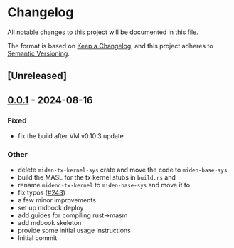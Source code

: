 # Changelog
All notable changes to this project will be documented in this file.

The format is based on [Keep a Changelog](https://keepachangelog.com/en/1.0.0/),
and this project adheres to [Semantic Versioning](https://semver.org/spec/v2.0.0.html).

## [Unreleased]

## [0.0.1](https://github.com/0xPolygonMiden/compiler/compare/miden-base-sys-v0.0.0...miden-base-sys-v0.0.1) - 2024-08-16

### Fixed
- fix the build after VM v0.10.3 update

### Other
- delete `miden-tx-kernel-sys` crate and move the code to `miden-base-sys`
- build the MASL for the tx kernel stubs in `build.rs` and
- rename `midenc-tx-kernel` to `miden-base-sys` and move it to
- fix typos ([#243](https://github.com/0xPolygonMiden/compiler/pull/243))
- a few minor improvements
- set up mdbook deploy
- add guides for compiling rust->masm
- add mdbook skeleton
- provide some initial usage instructions
- Initial commit
